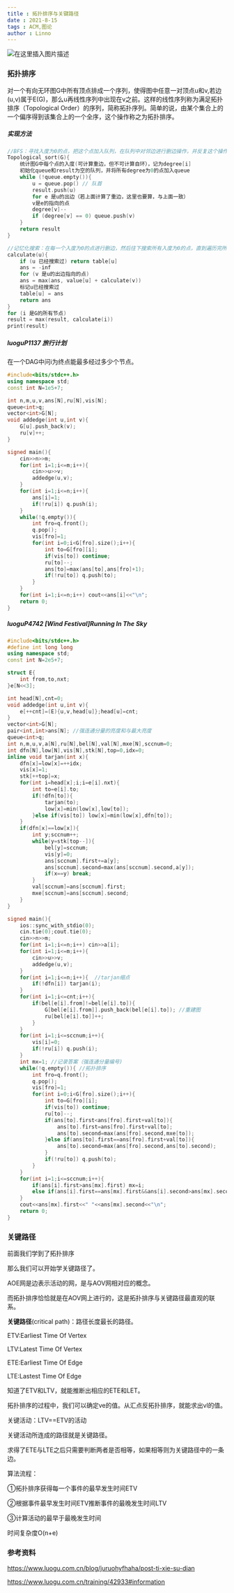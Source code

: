 ```yaml
---
title : 拓扑排序与关键路径
date : 2021-8-15
tags : ACM,图论
author : Linno
---
```


![在这里插入图片描述](https://img-blog.csdnimg.cn/5d23b6cdd04e4d1795bc6791e79cf2f2.png?x-oss-process=image/watermark,type_ZHJvaWRzYW5zZmFsbGJhY2s,shadow_50,text_Q1NETiBA57yE5ruF,size_20,color_FFFFFF,t_70,g_se,x_16#pic_center)


### 拓扑排序

对一个有向无环图G中所有顶点排成一个序列，使得图中任意一对顶点u和v,若边(u,v)属于E(G)，那么u再线性序列中出现在v之前。这样的线性序列称为满足拓扑排序（Topological Order）的序列，简称拓扑序列。简单的说，由某个集合上的一个偏序得到该集合上的一个全序，这个操作称之为拓扑排序。

##### 实现方法

```C++
//BFS：寻找入度为0的点，把这个点加入队列，在队列中对邻边进行删边操作，并反复这个操作直到所有点都被遍历。
Topological_sort(G){
    统计图G中每个点的入度(可计算重边，但不可计算自环），记为degree[i]
    初始化queue和result为空的队列，并将所有degree为0的点加入queue
    while (!queue.empty()){
        u = queue.pop() // 队首
        result.push(u)
        for e 是u的出边（若上面计算了重边，这里也要算，与上面一致）
        v是e的指向的点
        degree[v]--
        if (degree[v] == 0) queue.push(v)
    }
	return result
}
```



```cpp
//记忆化搜索：在每一个入度为0的点进行删边，然后往下搜索所有入度为0的点，直到遍历完所有节点。
calculate(u){
    if (u 已经搜索过) return table[u]
    ans = -inf
    for (v 是u的出边指向的点)
    ans = max(ans, value[u] + calculate(v))
    标记u已经搜索过
    table[u] = ans
    return ans
}
for (i 是G的所有节点)
result = max(result, calculate(i))
print(result)
```



##### luoguP1137 旅行计划

在一个DAG中问i为终点能最多经过多少个节点。

```cpp
#include<bits/stdc++.h>
using namespace std;
const int N=1e5+7;

int n,m,u,v,ans[N],ru[N],vis[N];
queue<int>q;
vector<int>G[N];
void addedge(int u,int v){
	G[u].push_back(v);
	ru[v]++;
}

signed main(){
	cin>>n>>m;
	for(int i=1;i<=m;i++){
		cin>>u>>v;
		addedge(u,v);
	}
	for(int i=1;i<=n;i++){
		ans[i]=1;
		if(!ru[i]) q.push(i);
	}
	while(!q.empty()){
		int fro=q.front();
		q.pop();
		vis[fro]=1;
		for(int i=0;i<G[fro].size();i++){
			int to=G[fro][i];
			if(vis[to]) continue;
			ru[to]--;
			ans[to]=max(ans[to],ans[fro]+1);
			if(!ru[to])	q.push(to);
		}
	}
	for(int i=1;i<=n;i++) cout<<ans[i]<<"\n";
	return 0;
}
```



##### luoguP4742 [Wind Festival]Running In The Sky

```cpp
#include<bits/stdc++.h>
#define int long long 
using namespace std;
const int N=2e5+7;

struct E{
	int from,to,nxt;
}e[N<<3];

int head[N],cnt=0;
void addedge(int u,int v){
	e[++cnt]=(E){u,v,head[u]};head[u]=cnt;
}
vector<int>G[N]; 
pair<int,int>ans[N]; //强连通分量的亮度和与最大亮度 
queue<int>q;
int n,m,u,v,a[N],ru[N],bel[N],val[N],mxe[N],sccnum=0;
int dfn[N],low[N],vis[N],stk[N],top=0,idx=0;
inline void tarjan(int x){
	dfn[x]=low[x]=++idx;
	vis[x]=1;
	stk[++top]=x;
	for(int i=head[x];i;i=e[i].nxt){
		int to=e[i].to;
		if(!dfn[to]){
			tarjan(to);
			low[x]=min(low[x],low[to]);
		}else if(vis[to]) low[x]=min(low[x],dfn[to]);
	}
	if(dfn[x]==low[x]){
		int y;sccnum++;
		while(y=stk[top--]){
			bel[y]=sccnum;
			vis[y]=0;
			ans[sccnum].first+=a[y];
			ans[sccnum].second=max(ans[sccnum].second,a[y]);
			if(x==y) break;
		}
		val[sccnum]=ans[sccnum].first;
		mxe[sccnum]=ans[sccnum].second;
	}
}

signed main(){
	ios::sync_with_stdio(0);
	cin.tie(0);cout.tie(0);
	cin>>n>>m;
	for(int i=1;i<=n;i++) cin>>a[i];
	for(int i=1;i<=m;i++){
		cin>>u>>v;
		addedge(u,v);
	}
	for(int i=1;i<=n;i++){  //tarjan缩点 
		if(!dfn[i]) tarjan(i);
	}
	for(int i=1;i<=cnt;i++){
		if(bel[e[i].from]!=bel[e[i].to]){
			G[bel[e[i].from]].push_back(bel[e[i].to]); //重建图 
			ru[bel[e[i].to]]++;
		}
	}
	for(int i=1;i<=sccnum;i++){
		vis[i]=0;
		if(!ru[i]) q.push(i);
	}
	int mx=1; //记录答案（强连通分量编号) 
	while(!q.empty()){ //拓扑排序 
		int fro=q.front();
		q.pop();
		vis[fro]=1;
		for(int i=0;i<G[fro].size();i++){
			int to=G[fro][i];
			if(vis[to]) continue; 
			ru[to]--;
			if(ans[to].first<ans[fro].first+val[to]){
				ans[to].first=ans[fro].first+val[to];
				ans[to].second=max(ans[fro].second,mxe[to]);
			}else if(ans[to].first==ans[fro].first+val[to]){
				ans[to].second=max(ans[fro].second,ans[to].second);	
			}
			if(!ru[to]) q.push(to);
		}
	}
	for(int i=1;i<=sccnum;i++){
		if(ans[i].first>ans[mx].first) mx=i;
		else if(ans[i].first==ans[mx].first&&ans[i].second>ans[mx].second) mx=i;
	}
	cout<<ans[mx].first<<" "<<ans[mx].second<<"\n"; 
	return 0;
}
```





### 关键路径

前面我们学到了拓扑排序

那么我们可以开始学关键路径了。



AOE网是边表示活动的网，是与AOV网相对应的概念。

而拓扑排序恰恰就是在AOV网上进行的，这是拓扑排序与关键路径最直观的联系。

**关键路径**(critical path)：路径长度最长的路径。



ETV:Earliest Time Of Vertex

LTV:Latest Time Of Vertex

ETE:Earliest Time Of Edge

LTE:Lastest Time Of Edge

知道了ETV和LTV，就能推断出相应的ETE和LET。



拓扑排序的过程中，我们可以确定ve的值。从汇点反拓扑排序，就能求出vl的值。



关键活动：LTV==ETV的活动

关键活动所连成的路径就是关键路径。



求得了ETE与LTE之后只需要判断两者是否相等，如果相等则为关键路径中的一条边。



算法流程：

①拓扑排序获得每一个事件的最早发生时间ETV

②根据事件最早发生时间ETV推断事件的最晚发生时间LTV

③计算活动的最早于最晚发生时间



时间复杂度O(n+e)



### 参考资料

https://www.luogu.com.cn/blog/juruohyfhaha/post-ti-xie-su-dian

https://www.luogu.com.cn/training/42933#information
